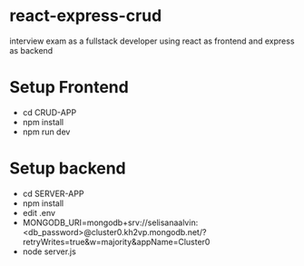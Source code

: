 # react-express-crud
interview exam as a fullstack developer using react as frontend and express as backend
# Setup Frontend

- cd CRUD-APP
- npm install
- npm run dev

# Setup backend
- cd SERVER-APP
- npm install
- edit .env
- MONGODB_URI=mongodb+srv://selisanaalvin:<db_password>@cluster0.kh2vp.mongodb.net/?retryWrites=true&w=majority&appName=Cluster0
- node server.js
